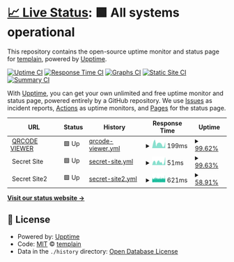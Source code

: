 # [📈 Live Status](https://templain.github.io/mywatcher): <!--live status--> **🟩 All systems operational**

This repository contains the open-source uptime monitor and status page for [templain](https://templain.github.io/mywatcher), powered by [Upptime](https://github.com/upptime/upptime).

[![Uptime CI](https://github.com/templain/mywatcher/workflows/Uptime%20CI/badge.svg)](https://github.com/templain/mywatcher/actions?query=workflow%3A%22Uptime+CI%22)
[![Response Time CI](https://github.com/templain/mywatcher/workflows/Response%20Time%20CI/badge.svg)](https://github.com/templain/mywatcher/actions?query=workflow%3A%22Response+Time+CI%22)
[![Graphs CI](https://github.com/templain/mywatcher/workflows/Graphs%20CI/badge.svg)](https://github.com/templain/mywatcher/actions?query=workflow%3A%22Graphs+CI%22)
[![Static Site CI](https://github.com/templain/mywatcher/workflows/Static%20Site%20CI/badge.svg)](https://github.com/templain/mywatcher/actions?query=workflow%3A%22Static+Site+CI%22)
[![Summary CI](https://github.com/templain/mywatcher/workflows/Summary%20CI/badge.svg)](https://github.com/templain/mywatcher/actions?query=workflow%3A%22Summary+CI%22)

With [Upptime](https://upptime.js.org), you can get your own unlimited and free uptime monitor and status page, powered entirely by a GitHub repository. We use [Issues](https://github.com/templain/mywatcher/issues) as incident reports, [Actions](https://github.com/templain/mywatcher/actions) as uptime monitors, and [Pages](https://templain.github.io/mywatcher) for the status page.

<!--start: status pages-->
<!-- This summary is generated by Upptime (https://github.com/upptime/upptime) -->
<!-- Do not edit this manually, your changes will be overwritten -->
<!-- prettier-ignore -->
| URL | Status | History | Response Time | Uptime |
| --- | ------ | ------- | ------------- | ------ |
| <img alt="" src="https://icons.duckduckgo.com/ip3/qrcode-viewer.azurewebsites.net.ico" height="13"> [QRCODE VIEWER](https://qrcode-viewer.azurewebsites.net/qrcode-viewer/) | 🟩 Up | [qrcode-viewer.yml](https://github.com/templain/mywatcher/commits/HEAD/history/qrcode-viewer.yml) | <details><summary><img alt="Response time graph" src="./graphs/qrcode-viewer/response-time-week.png" height="20"> 199ms</summary><br><a href="https://templain.github.io/mywatcher/history/qrcode-viewer"><img alt="Response time 643" src="https://img.shields.io/endpoint?url=https%3A%2F%2Fraw.githubusercontent.com%2Ftemplain%2Fmywatcher%2FHEAD%2Fapi%2Fqrcode-viewer%2Fresponse-time.json"></a><br><a href="https://templain.github.io/mywatcher/history/qrcode-viewer"><img alt="24-hour response time 49" src="https://img.shields.io/endpoint?url=https%3A%2F%2Fraw.githubusercontent.com%2Ftemplain%2Fmywatcher%2FHEAD%2Fapi%2Fqrcode-viewer%2Fresponse-time-day.json"></a><br><a href="https://templain.github.io/mywatcher/history/qrcode-viewer"><img alt="7-day response time 199" src="https://img.shields.io/endpoint?url=https%3A%2F%2Fraw.githubusercontent.com%2Ftemplain%2Fmywatcher%2FHEAD%2Fapi%2Fqrcode-viewer%2Fresponse-time-week.json"></a><br><a href="https://templain.github.io/mywatcher/history/qrcode-viewer"><img alt="30-day response time 335" src="https://img.shields.io/endpoint?url=https%3A%2F%2Fraw.githubusercontent.com%2Ftemplain%2Fmywatcher%2FHEAD%2Fapi%2Fqrcode-viewer%2Fresponse-time-month.json"></a><br><a href="https://templain.github.io/mywatcher/history/qrcode-viewer"><img alt="1-year response time 643" src="https://img.shields.io/endpoint?url=https%3A%2F%2Fraw.githubusercontent.com%2Ftemplain%2Fmywatcher%2FHEAD%2Fapi%2Fqrcode-viewer%2Fresponse-time-year.json"></a></details> | <details><summary><a href="https://templain.github.io/mywatcher/history/qrcode-viewer">99.62%</a></summary><a href="https://templain.github.io/mywatcher/history/qrcode-viewer"><img alt="All-time uptime 98.11%" src="https://img.shields.io/endpoint?url=https%3A%2F%2Fraw.githubusercontent.com%2Ftemplain%2Fmywatcher%2FHEAD%2Fapi%2Fqrcode-viewer%2Fuptime.json"></a><br><a href="https://templain.github.io/mywatcher/history/qrcode-viewer"><img alt="24-hour uptime 100.00%" src="https://img.shields.io/endpoint?url=https%3A%2F%2Fraw.githubusercontent.com%2Ftemplain%2Fmywatcher%2FHEAD%2Fapi%2Fqrcode-viewer%2Fuptime-day.json"></a><br><a href="https://templain.github.io/mywatcher/history/qrcode-viewer"><img alt="7-day uptime 99.62%" src="https://img.shields.io/endpoint?url=https%3A%2F%2Fraw.githubusercontent.com%2Ftemplain%2Fmywatcher%2FHEAD%2Fapi%2Fqrcode-viewer%2Fuptime-week.json"></a><br><a href="https://templain.github.io/mywatcher/history/qrcode-viewer"><img alt="30-day uptime 99.07%" src="https://img.shields.io/endpoint?url=https%3A%2F%2Fraw.githubusercontent.com%2Ftemplain%2Fmywatcher%2FHEAD%2Fapi%2Fqrcode-viewer%2Fuptime-month.json"></a><br><a href="https://templain.github.io/mywatcher/history/qrcode-viewer"><img alt="1-year uptime 98.11%" src="https://img.shields.io/endpoint?url=https%3A%2F%2Fraw.githubusercontent.com%2Ftemplain%2Fmywatcher%2FHEAD%2Fapi%2Fqrcode-viewer%2Fuptime-year.json"></a></details>
| <img alt="" src="https://icons.duckduckgo.com/ip3/null.ico" height="13"> Secret Site | 🟩 Up | [secret-site.yml](https://github.com/templain/mywatcher/commits/HEAD/history/secret-site.yml) | <details><summary><img alt="Response time graph" src="./graphs/secret-site/response-time-week.png" height="20"> 51ms</summary><br><a href="https://templain.github.io/mywatcher/history/secret-site"><img alt="Response time 229" src="https://img.shields.io/endpoint?url=https%3A%2F%2Fraw.githubusercontent.com%2Ftemplain%2Fmywatcher%2FHEAD%2Fapi%2Fsecret-site%2Fresponse-time.json"></a><br><a href="https://templain.github.io/mywatcher/history/secret-site"><img alt="24-hour response time 6" src="https://img.shields.io/endpoint?url=https%3A%2F%2Fraw.githubusercontent.com%2Ftemplain%2Fmywatcher%2FHEAD%2Fapi%2Fsecret-site%2Fresponse-time-day.json"></a><br><a href="https://templain.github.io/mywatcher/history/secret-site"><img alt="7-day response time 51" src="https://img.shields.io/endpoint?url=https%3A%2F%2Fraw.githubusercontent.com%2Ftemplain%2Fmywatcher%2FHEAD%2Fapi%2Fsecret-site%2Fresponse-time-week.json"></a><br><a href="https://templain.github.io/mywatcher/history/secret-site"><img alt="30-day response time 92" src="https://img.shields.io/endpoint?url=https%3A%2F%2Fraw.githubusercontent.com%2Ftemplain%2Fmywatcher%2FHEAD%2Fapi%2Fsecret-site%2Fresponse-time-month.json"></a><br><a href="https://templain.github.io/mywatcher/history/secret-site"><img alt="1-year response time 229" src="https://img.shields.io/endpoint?url=https%3A%2F%2Fraw.githubusercontent.com%2Ftemplain%2Fmywatcher%2FHEAD%2Fapi%2Fsecret-site%2Fresponse-time-year.json"></a></details> | <details><summary><a href="https://templain.github.io/mywatcher/history/secret-site">99.63%</a></summary><a href="https://templain.github.io/mywatcher/history/secret-site"><img alt="All-time uptime 98.52%" src="https://img.shields.io/endpoint?url=https%3A%2F%2Fraw.githubusercontent.com%2Ftemplain%2Fmywatcher%2FHEAD%2Fapi%2Fsecret-site%2Fuptime.json"></a><br><a href="https://templain.github.io/mywatcher/history/secret-site"><img alt="24-hour uptime 100.00%" src="https://img.shields.io/endpoint?url=https%3A%2F%2Fraw.githubusercontent.com%2Ftemplain%2Fmywatcher%2FHEAD%2Fapi%2Fsecret-site%2Fuptime-day.json"></a><br><a href="https://templain.github.io/mywatcher/history/secret-site"><img alt="7-day uptime 99.63%" src="https://img.shields.io/endpoint?url=https%3A%2F%2Fraw.githubusercontent.com%2Ftemplain%2Fmywatcher%2FHEAD%2Fapi%2Fsecret-site%2Fuptime-week.json"></a><br><a href="https://templain.github.io/mywatcher/history/secret-site"><img alt="30-day uptime 99.10%" src="https://img.shields.io/endpoint?url=https%3A%2F%2Fraw.githubusercontent.com%2Ftemplain%2Fmywatcher%2FHEAD%2Fapi%2Fsecret-site%2Fuptime-month.json"></a><br><a href="https://templain.github.io/mywatcher/history/secret-site"><img alt="1-year uptime 98.52%" src="https://img.shields.io/endpoint?url=https%3A%2F%2Fraw.githubusercontent.com%2Ftemplain%2Fmywatcher%2FHEAD%2Fapi%2Fsecret-site%2Fuptime-year.json"></a></details>
| <img alt="" src="https://icons.duckduckgo.com/ip3/null.ico" height="13"> Secret Site2 | 🟩 Up | [secret-site2.yml](https://github.com/templain/mywatcher/commits/HEAD/history/secret-site2.yml) | <details><summary><img alt="Response time graph" src="./graphs/secret-site2/response-time-week.png" height="20"> 621ms</summary><br><a href="https://templain.github.io/mywatcher/history/secret-site2"><img alt="Response time 557" src="https://img.shields.io/endpoint?url=https%3A%2F%2Fraw.githubusercontent.com%2Ftemplain%2Fmywatcher%2FHEAD%2Fapi%2Fsecret-site2%2Fresponse-time.json"></a><br><a href="https://templain.github.io/mywatcher/history/secret-site2"><img alt="24-hour response time 572" src="https://img.shields.io/endpoint?url=https%3A%2F%2Fraw.githubusercontent.com%2Ftemplain%2Fmywatcher%2FHEAD%2Fapi%2Fsecret-site2%2Fresponse-time-day.json"></a><br><a href="https://templain.github.io/mywatcher/history/secret-site2"><img alt="7-day response time 621" src="https://img.shields.io/endpoint?url=https%3A%2F%2Fraw.githubusercontent.com%2Ftemplain%2Fmywatcher%2FHEAD%2Fapi%2Fsecret-site2%2Fresponse-time-week.json"></a><br><a href="https://templain.github.io/mywatcher/history/secret-site2"><img alt="30-day response time 580" src="https://img.shields.io/endpoint?url=https%3A%2F%2Fraw.githubusercontent.com%2Ftemplain%2Fmywatcher%2FHEAD%2Fapi%2Fsecret-site2%2Fresponse-time-month.json"></a><br><a href="https://templain.github.io/mywatcher/history/secret-site2"><img alt="1-year response time 557" src="https://img.shields.io/endpoint?url=https%3A%2F%2Fraw.githubusercontent.com%2Ftemplain%2Fmywatcher%2FHEAD%2Fapi%2Fsecret-site2%2Fresponse-time-year.json"></a></details> | <details><summary><a href="https://templain.github.io/mywatcher/history/secret-site2">58.91%</a></summary><a href="https://templain.github.io/mywatcher/history/secret-site2"><img alt="All-time uptime 94.93%" src="https://img.shields.io/endpoint?url=https%3A%2F%2Fraw.githubusercontent.com%2Ftemplain%2Fmywatcher%2FHEAD%2Fapi%2Fsecret-site2%2Fuptime.json"></a><br><a href="https://templain.github.io/mywatcher/history/secret-site2"><img alt="24-hour uptime 44.62%" src="https://img.shields.io/endpoint?url=https%3A%2F%2Fraw.githubusercontent.com%2Ftemplain%2Fmywatcher%2FHEAD%2Fapi%2Fsecret-site2%2Fuptime-day.json"></a><br><a href="https://templain.github.io/mywatcher/history/secret-site2"><img alt="7-day uptime 58.91%" src="https://img.shields.io/endpoint?url=https%3A%2F%2Fraw.githubusercontent.com%2Ftemplain%2Fmywatcher%2FHEAD%2Fapi%2Fsecret-site2%2Fuptime-week.json"></a><br><a href="https://templain.github.io/mywatcher/history/secret-site2"><img alt="30-day uptime 90.54%" src="https://img.shields.io/endpoint?url=https%3A%2F%2Fraw.githubusercontent.com%2Ftemplain%2Fmywatcher%2FHEAD%2Fapi%2Fsecret-site2%2Fuptime-month.json"></a><br><a href="https://templain.github.io/mywatcher/history/secret-site2"><img alt="1-year uptime 94.93%" src="https://img.shields.io/endpoint?url=https%3A%2F%2Fraw.githubusercontent.com%2Ftemplain%2Fmywatcher%2FHEAD%2Fapi%2Fsecret-site2%2Fuptime-year.json"></a></details>

<!--end: status pages-->

[**Visit our status website →**](https://templain.github.io/mywatcher)

## 📄 License

- Powered by: [Upptime](https://github.com/upptime/upptime)
- Code: [MIT](./LICENSE) © [templain](https://templain.github.io/mywatcher)
- Data in the `./history` directory: [Open Database License](https://opendatacommons.org/licenses/odbl/1-0/)
